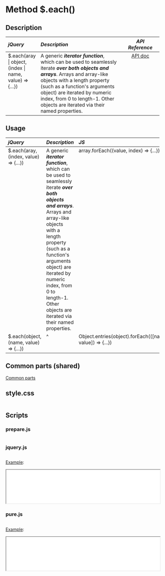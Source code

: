 # Method $.each()

<style>
th { text-align: left; font-style: italic; }
tr td:nth-child(1) { width: 20%; }
tr td:nth-child(2) { width: 55%; }
tr td:nth-child(3) { width: 25%; }
td {
  vertical-align: top;
}
</style>

## Description

| jQuery | Description | API Reference |
|:--|:--|:--:|
| $.each(aray \| object, (index \| name, value) => {...}) | A generic **_iterator function_**, which can be used to seamlessly iterate **_over both objects and arrays_**. Arrays and array-like objects with a length property (such as a function's arguments object) are iterated by numeric index, from 0 to length-1. Other objects are iterated via their named properties. | [API doc](https://api.jquery.com/jQuery.each/) |

## Usage

| jQuery | Description | JS |
|:--|:--|:--|
| $.each(aray, (index, value) => {...}) | A generic **_iterator function_**, which can be used to seamlessly iterate **_over both objects and arrays_**. Arrays and array-like objects with a length property (such as a function's arguments object) are iterated by numeric index, from 0 to length-1. Other objects are iterated via their named properties. | array.forEach((value, index) => {...}) |
| $.each(object, (name, value) => {...}) | ^| Object.entries(object).forEach(([name, value]) => {...}) |

## Common parts (shared)

[Common parts](/docs/mdview.html?example/index.md)

## style.css

```css:src/style.css
```

## Scripts

### prepare.js

```js:src/prepare.js
```

### jquery.js

```js:src/jquery.js
```

[Example](example.html?jquery):

<iframe width="100%" height="110" src="example.html?jquery"></iframe>

### pure.js

```js:src/pure.js
```

[Example](example.html?pure):

<iframe width="100%" height="110" src="example.html?pure"></iframe>
